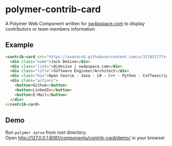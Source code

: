 # polymer-contrib-card
A Polymer Web Component written for [sw4pspace.com](https://sw4psapce.com) to display contributors or team members information

## Example 
```html
<contrib-card src="https://avatars0.githubusercontent.com/u/31785177?s=460&v=4">
  <div class="name">Jack DeSive</div>
  <div class="links">@jdesive | sw4pspace.com</div>
  <div class="title">Software Engineer/Architect</div>
  <div class="bio">Open Source - Java - C# - C++ - Python - Coffeescript - GWT - Polymer - Angular</div>
  <div class="actions">
    <button>Github</button>
    <button>LinkedIn</button>
    <button>E-Mail</button>
  </div>
</contrib-card>
```

## Demo
Run `polymer serve` from root directory.  
Open http://127.0.0.1:8081/components/contrib-card/demo/ in your browser